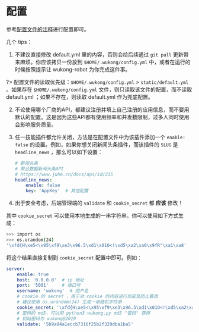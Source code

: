 # 配置 #

参考[配置文件的注释](https://github.com/wzpan/wukong-robot/blob/master/static/default.yml)进行配置即可。

几个 tips：

1. 不建议直接修改 default.yml 里的内容，否则会给后续通过 `git pull` 更新带来麻烦。你应该拷贝一份放到 `$HOME/.wukong/config.yml` 中，或者在运行的时候按照提示让 wukong-robot 为你完成这件事。

?> 配置文件的读取优先级：`$HOME/.wukong/config.yml` > `static/default.yml` 。如果存在 `$HOME/.wukong/config.yml` 文件，则只读取该文件的配置，而不读取 default.yml ；如果不存在，则读取 default.yml 作为兜底配置。

2. 不论使用哪个厂商的API，都建议注册并填上自己注册的应用信息，而不要用默认的配置。这是因为这些API都有使用频率和并发数限制，过多人同时使用会影响服务质量。
3. 任一技能插件都允许关闭，方法是在配置文件中为该插件添加一个 `enable: false` 的设置。例如，如果你想关闭新闻头条插件，而该插件的 `SLUG` 是 `headline_news` ，那么可以如下设置：

    ``` yaml
	# 新闻头条
	# 聚合数据新闻头条API
	# https://www.juhe.cn/docs/api/id/235
    headline_news:
	    enable: false
		key: 'AppKey'  # 其他配置
    ```

4. 出于安全考虑，后端管理端的 `validate` 和 `cookie_secret` 都 **应该** 修改！

其中 `cookie_secret` 可以使用本地生成的一串字符串。你可以使用如下方式生成：

``` bash
>>> import os
>>> os.urandom(24)
'\xfd{H\xe5<\x95\xf9\xe3\x96.5\xd1\x01O<!\xd5\xa2\xa0\x9fR"\xa1\xa8'
```

将这个结果直接复制到 `cookie_secret` 配置中即可。例如：

``` yaml
server:
    enable: true
    host: '0.0.0.0'  # ip 地址
    port: '5001'     # 端口号    
    username: 'wukong'  # 用户名
    # cookie 的 secret ，用于对 cookie 的内容进行加密及防止篡改
    # 建议使用 os.urandom(24) 生成一串随机字符串
    cookie_secret: '\xfd{H\xe5<\x95\xf9\xe3\x96.5\xd1\x01O<!\xd5\xa2\xa0\x9fR"\xa1\xa8'
    # 密码的 md5，可以用 python3 wukong.py md5 "密码" 获得
    # 初始密码为 wukong@2019
    validate: '5b9a04a1eccb7316f25b2f329dba1ba5'
```


